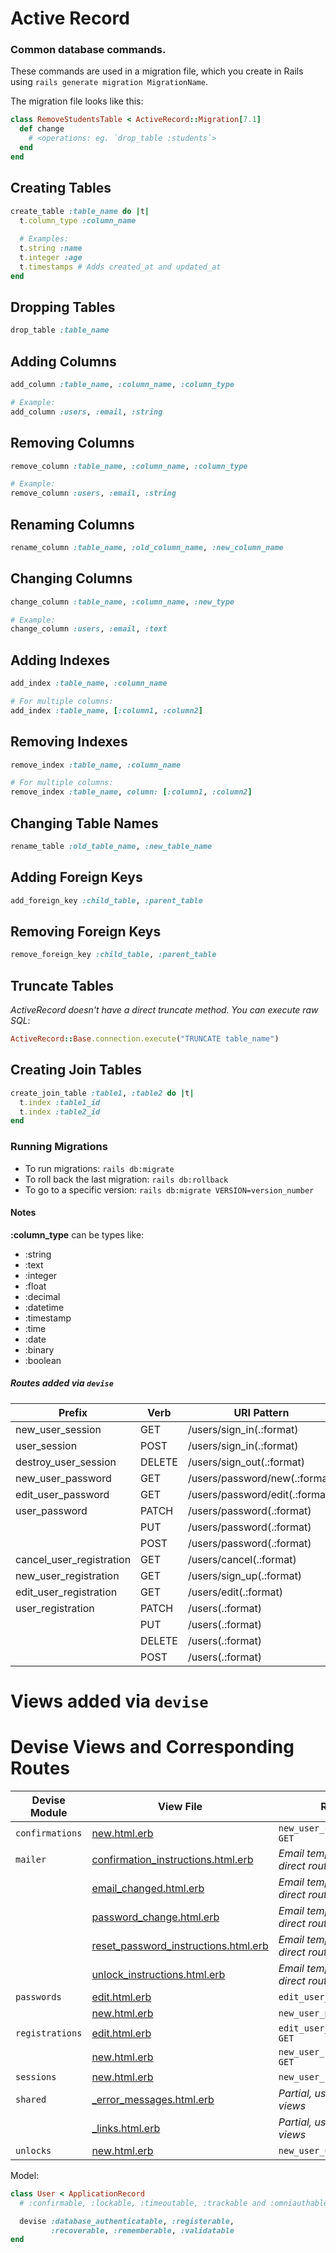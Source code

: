 # Active Record
### Common database commands.

These commands are used in a migration file, which you create in Rails using `rails generate migration MigrationName`.

The migration file looks like this: 
```ruby
class RemoveStudentsTable < ActiveRecord::Migration[7.1]
  def change
    # <operations: eg. `drop_table :students`>
  end
end
```

## Creating Tables
```ruby
create_table :table_name do |t|
  t.column_type :column_name
  
  # Examples:
  t.string :name
  t.integer :age
  t.timestamps # Adds created_at and updated_at
end
```
## Dropping Tables
```ruby
drop_table :table_name
```

## Adding Columns
```ruby
add_column :table_name, :column_name, :column_type

# Example:
add_column :users, :email, :string
```

## Removing Columns
```ruby
remove_column :table_name, :column_name, :column_type

# Example:
remove_column :users, :email, :string
```

## Renaming Columns
```ruby
rename_column :table_name, :old_column_name, :new_column_name
```

## Changing Columns
```ruby
change_column :table_name, :column_name, :new_type

# Example:
change_column :users, :email, :text
```

## Adding Indexes
```ruby
add_index :table_name, :column_name

# For multiple columns:
add_index :table_name, [:column1, :column2]
```

## Removing Indexes
```ruby
remove_index :table_name, :column_name

# For multiple columns:
remove_index :table_name, column: [:column1, :column2]
```

## Changing Table Names
```ruby
rename_table :old_table_name, :new_table_name
```

## Adding Foreign Keys
```ruby
add_foreign_key :child_table, :parent_table
```

## Removing Foreign Keys
```ruby
remove_foreign_key :child_table, :parent_table
```

## Truncate Tables
*ActiveRecord doesn't have a direct truncate method. You can execute raw SQL*:
```ruby
ActiveRecord::Base.connection.execute("TRUNCATE table_name")
```

## Creating Join Tables
```ruby
create_join_table :table1, :table2 do |t|
  t.index :table1_id
  t.index :table2_id
end
```

### Running Migrations
  - To run migrations: `rails db:migrate`
  - To roll back the last migration: `rails db:rollback`
  - To go to a specific version: `rails db:migrate VERSION=version_number`

#### Notes
  **:column_type** can be types like: 
  - :string
  - :text 
  - :integer 
  - :float 
  - :decimal
  - :datetime
  - :timestamp
  - :time
  - :date 
  - :binary
  - :boolean


##### Routes added via `devise`

| Prefix                        | Verb   | URI Pattern                 | Controller#Action               |
|-------------------------------|--------|-----------------------------|---------------------------------|
| new_user_session              | GET    | /users/sign_in(.:format)    | devise/sessions#new             |
| user_session                  | POST   | /users/sign_in(.:format)    | devise/sessions#create          |
| destroy_user_session          | DELETE | /users/sign_out(.:format)   | devise/sessions#destroy         |
| new_user_password             | GET    | /users/password/new(.:format) | devise/passwords#new          |
| edit_user_password            | GET    | /users/password/edit(.:format)| devise/passwords#edit         |
| user_password                 | PATCH  | /users/password(.:format)   | devise/passwords#update         |
|                               | PUT    | /users/password(.:format)   | devise/passwords#update         |
|                               | POST   | /users/password(.:format)   | devise/passwords#create         |
| cancel_user_registration      | GET    | /users/cancel(.:format)     | devise/registrations#cancel     |
| new_user_registration         | GET    | /users/sign_up(.:format)    | devise/registrations#new        |
| edit_user_registration        | GET    | /users/edit(.:format)       | devise/registrations#edit       |
| user_registration             | PATCH  | /users(.:format)            | devise/registrations#update     |
|                               | PUT    | /users(.:format)            | devise/registrations#update     |
|                               | DELETE | /users(.:format)            | devise/registrations#destroy    |
|                               | POST   | /users(.:format)            | devise/registrations#create     |


# Views added via `devise`

# Devise Views and Corresponding Routes

| Devise Module      | View File                                           | Route                               |
|--------------------|-----------------------------------------------------|-------------------------------------|
| `confirmations`    | [new.html.erb](./devise/confirmations/new.html.erb) | `new_user_confirmation GET`         |
| `mailer`           | [confirmation_instructions.html.erb](./devise/mailer/confirmation_instructions.html.erb) | *Email template, no direct route* |
|                    | [email_changed.html.erb](./devise/mailer/email_changed.html.erb) | *Email template, no direct route* |
|                    | [password_change.html.erb](./devise/mailer/password_change.html.erb) | *Email template, no direct route* |
|                    | [reset_password_instructions.html.erb](./devise/mailer/reset_password_instructions.html.erb) | *Email template, no direct route* |
|                    | [unlock_instructions.html.erb](./devise/mailer/unlock_instructions.html.erb) | *Email template, no direct route* |
| `passwords`        | [edit.html.erb](./devise/passwords/edit.html.erb)   | `edit_user_password GET`            |
|                    | [new.html.erb](./devise/passwords/new.html.erb)     | `new_user_password GET`             |
| `registrations`    | [edit.html.erb](./devise/registrations/edit.html.erb) | `edit_user_registration GET`      |
|                    | [new.html.erb](./devise/registrations/new.html.erb) | `new_user_registration GET`         |
| `sessions`         | [new.html.erb](./devise/sessions/new.html.erb)      | `new_user_session GET`              |
| `shared`           | [_error_messages.html.erb](./devise/shared/_error_messages.html.erb) | *Partial, used in other views*   |
|                    | [_links.html.erb](./devise/shared/_links.html.erb)  | *Partial, used in other views*     |
| `unlocks`          | [new.html.erb](./devise/unlocks/new.html.erb)       | `new_user_unlock GET`               |

Model: 

```ruby 
class User < ApplicationRecord
  # :confirmable, :lockable, :timeoutable, :trackable and :omniauthable

  devise :database_authenticatable, :registerable,
         :recoverable, :rememberable, :validatable
end
```